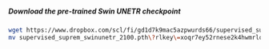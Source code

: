 ##### Download the pre-trained Swin UNETR checkpoint

```bash
wget https://www.dropbox.com/scl/fi/gd1d7k9mac5azpwurds66/supervised_suprem_swinunetr_2100.pth?rlkey=xoqr7ey52rnese2k4hwmrlqrt
mv supervised_suprem_swinunetr_2100.pth\?rlkey\=xoqr7ey52rnese2k4hwmrlqrt supervised_suprem_swinunetr_2100.pth
```
